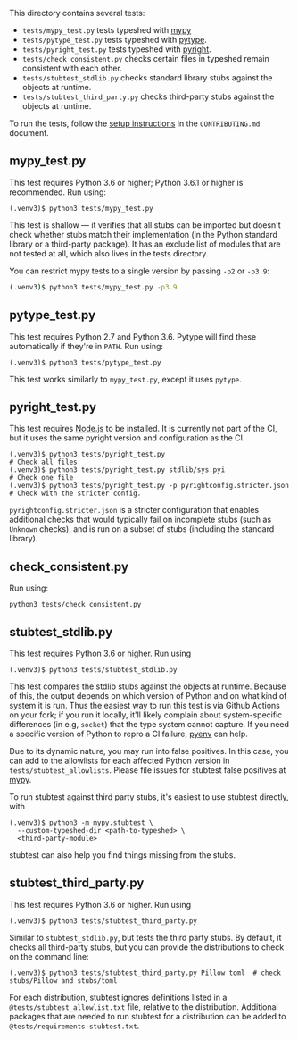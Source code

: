 This directory contains several tests:
- `tests/mypy_test.py`
tests typeshed with [mypy](https://github.com/python/mypy/)
- `tests/pytype_test.py` tests typeshed with
[pytype](https://github.com/google/pytype/).
- `tests/pyright_test.py` tests typeshed with
[pyright](https://github.com/microsoft/pyright).
- `tests/check_consistent.py` checks certain files in typeshed remain
consistent with each other.
- `tests/stubtest_stdlib.py` checks standard library stubs against the
objects at runtime.
- `tests/stubtest_third_party.py` checks third-party stubs against the
objects at runtime.

To run the tests, follow the [setup instructions](../CONTRIBUTING.md#preparing-the-environment)
in the `CONTRIBUTING.md` document.

## mypy\_test.py

This test requires Python 3.6 or higher; Python 3.6.1 or higher is recommended.
Run using:
```
(.venv3)$ python3 tests/mypy_test.py
```

This test is shallow — it verifies that all stubs can be
imported but doesn't check whether stubs match their implementation
(in the Python standard library or a third-party package). It has an exclude list of
modules that are not tested at all, which also lives in the tests directory.

You can restrict mypy tests to a single version by passing `-p2` or `-p3.9`:
```bash
(.venv3)$ python3 tests/mypy_test.py -p3.9
```

## pytype\_test.py

This test requires Python 2.7 and Python 3.6. Pytype will
find these automatically if they're in `PATH`.
Run using:
```
(.venv3)$ python3 tests/pytype_test.py
```

This test works similarly to `mypy_test.py`, except it uses `pytype`.

## pyright\_test.py

This test requires [Node.js](https://nodejs.org) to be installed. It is
currently not part of the CI,
but it uses the same pyright version and configuration as the CI.
```
(.venv3)$ python3 tests/pyright_test.py                                # Check all files
(.venv3)$ python3 tests/pyright_test.py stdlib/sys.pyi                 # Check one file
(.venv3)$ python3 tests/pyright_test.py -p pyrightconfig.stricter.json # Check with the stricter config.
```

`pyrightconfig.stricter.json` is a stricter configuration that enables additional
checks that would typically fail on incomplete stubs (such as `Unknown` checks),
and is run on a subset of stubs (including the standard library).

## check\_consistent.py

Run using:
```
python3 tests/check_consistent.py
```

## stubtest\_stdlib.py

This test requires Python 3.6 or higher.
Run using
```
(.venv3)$ python3 tests/stubtest_stdlib.py
```

This test compares the stdlib stubs against the objects at runtime. Because of
this, the output depends on which version of Python and on what kind of system
it is run.
Thus the easiest way to run this test is via Github Actions on your fork;
if you run it locally, it'll likely complain about system-specific
differences (in e.g, `socket`) that the type system cannot capture.
If you need a specific version of Python to repro a CI failure,
[pyenv](https://github.com/pyenv/pyenv) can help.

Due to its dynamic nature, you may run into false positives. In this case, you
can add to the allowlists for each affected Python version in
`tests/stubtest_allowlists`. Please file issues for stubtest false positives
at [mypy](https://github.com/python/mypy/issues).

To run stubtest against third party stubs, it's easiest to use stubtest
directly, with
```
(.venv3)$ python3 -m mypy.stubtest \
  --custom-typeshed-dir <path-to-typeshed> \
  <third-party-module>
```
stubtest can also help you find things missing from the stubs.


## stubtest\_third\_party.py

This test requires Python 3.6 or higher.
Run using
```
(.venv3)$ python3 tests/stubtest_third_party.py
```

Similar to `stubtest_stdlib.py`, but tests the third party stubs. By default,
it checks all third-party stubs, but you can provide the distributions to
check on the command line:

```
(.venv3)$ python3 tests/stubtest_third_party.py Pillow toml  # check stubs/Pillow and stubs/toml
```

For each distribution, stubtest ignores definitions listed in a `@tests/stubtest_allowlist.txt` file,
relative to the distribution. Additional packages that are needed to run stubtest for a
distribution can be added to `@tests/requirements-stubtest.txt`.
